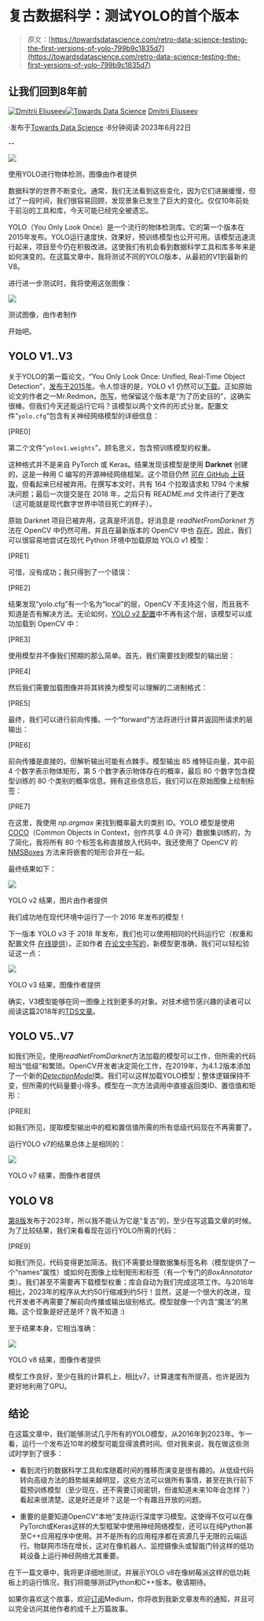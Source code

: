 # 复古数据科学：测试YOLO的首个版本

> 原文：[https://towardsdatascience.com/retro-data-science-testing-the-first-versions-of-yolo-799b9c1835d7](https://towardsdatascience.com/retro-data-science-testing-the-first-versions-of-yolo-799b9c1835d7)

## 让我们回到8年前

[](https://dmitryelj.medium.com/?source=post_page-----799b9c1835d7--------------------------------)[![Dmitrii Eliuseev](../Images/7c48f0c016930ead59ddb785eaf3e0e6.png)](https://dmitryelj.medium.com/?source=post_page-----799b9c1835d7--------------------------------)[](https://towardsdatascience.com/?source=post_page-----799b9c1835d7--------------------------------)[![Towards Data Science](../Images/a6ff2676ffcc0c7aad8aaf1d79379785.png)](https://towardsdatascience.com/?source=post_page-----799b9c1835d7--------------------------------) [Dmitrii Eliuseev](https://dmitryelj.medium.com/?source=post_page-----799b9c1835d7--------------------------------)

·发布于[Towards Data Science](https://towardsdatascience.com/?source=post_page-----799b9c1835d7--------------------------------) ·8分钟阅读·2023年6月22日

--

![](../Images/6868311449632a8f33870a1ec215e355.png)

使用YOLO进行物体检测，图像由作者提供

数据科学的世界不断变化。通常，我们无法看到这些变化，因为它们进展缓慢，但过了一段时间，我们很容易回顾，发现景象已发生了巨大的变化。仅仅10年前处于前沿的工具和库，今天可能已经完全被遗忘。

YOLO（You Only Look Once）是一个流行的物体检测库。它的第一个版本在2015年发布。YOLO运行速度快，效果好，预训练模型也公开可用。该模型迅速流行起来，项目至今仍在积极改进。这使我们有机会看到数据科学工具和库多年来是如何演变的。在这篇文章中，我将测试不同的YOLO版本，从最初的V1到最新的V8。

进行进一步测试时，我将使用这张图像：

![](../Images/c80b38ffa792b0fd9df9cd624b0d83d4.png)

测试图像，由作者制作

开始吧。

## YOLO V1..V3

关于YOLO的第一篇论文，“You Only Look Once: Unified, Real-Time Object Detection”，[发布于2015年](https://arxiv.org/abs/1506.02640)。令人惊讶的是，YOLO v1 仍然可以[下载](https://pjreddie.com/darknet/yolov1/)。正如原始论文的作者之一Mr.Redmon，[所写](https://pjreddie.com/darknet/yolov1/)，他保留这个版本是“为了历史目的”，这确实很棒。但我们今天还能运行它吗？该模型以两个文件的形式分发。配置文件“`yolo.cfg`”包含有关神经网络模型的详细信息：

[PRE0]

第二个文件“`yolov1.weights`”，顾名思义，包含预训练模型的权重。

这种格式并不是来自 PyTorch 或 Keras。结果发现该模型是使用 **Darknet** 创建的，这是一种用 C 编写的开源神经网络框架。这个项目仍然 [可在 GitHub 上获取](https://github.com/pjreddie/darknet)，但看起来已经被弃用。在撰写本文时，共有 164 个拉取请求和 1794 个未解决问题；最后一次提交是在 2018 年，之后只有 README.md 文件进行了更改（这可能就是现代数字世界中项目死亡的样子）。

原始 Darknet 项目已被弃用，这真是坏消息。好消息是 *readNetFromDarknet* 方法在 OpenCV 中仍然可用，并且在最新版本的 OpenCV 中也 [存在](https://docs.opencv.org/5.x/d6/d0f/group__dnn.html)。因此，我们可以很容易地尝试在现代 Python 环境中加载原始 YOLO v1 模型：

[PRE1]

可惜，没有成功；我只得到了一个错误：

[PRE2]

结果发现“yolo.cfg”有一个名为“local”的层，OpenCV 不支持这个层，而且我不知道是否有解决方法。无论如何，[YOLO v2 配置](https://pjreddie.com/darknet/yolov2/)中不再有这个层，该模型可以成功加载到 OpenCV 中：

[PRE3]

使用模型并不像我们预期的那么简单。首先，我们需要找到模型的输出层：

[PRE4]

然后我们需要加载图像并将其转换为模型可以理解的二进制格式：

[PRE5]

最终，我们可以进行前向传播。一个“forward”方法将进行计算并返回所请求的层输出：

[PRE6]

前向传播是直接的，但解析输出可能有点棘手。模型输出 85 维特征向量，其中前 4 个数字表示物体矩形，第 5 个数字表示物体存在的概率，最后 80 个数字包含模型训练的 80 个类别的概率信息。拥有这些信息后，我们可以在原始图像上绘制标签：

[PRE7]

在这里，我使用 *np.argmax* 来找到概率最大的类别 ID。YOLO 模型是使用 [COCO](https://cocodataset.org/)（Common Objects in Context，创作共享 4.0 许可）数据集训练的，为了简化，我将所有 80 个标签名称直接放入代码中。我还使用了 OpenCV 的 [NMSBoxes](https://docs.opencv.org/4.7.0/d6/d0f/group__dnn.html#ga9d118d70a1659af729d01b10233213ee) 方法来将嵌套的矩形合并在一起。

最终结果如下：

![](../Images/1fc1bfd1fb37ff086f372456ea726128.png)

YOLO v2 结果，图片由作者提供

我们成功地在现代环境中运行了一个 2016 年发布的模型！

下一版本 YOLO v3 于 2018 年发布，我们也可以使用相同的代码运行它（权重和配置文件 [在线提供](https://pjreddie.com/darknet/yolo/)）。正如作者 [在论文中写的](https://arxiv.org/abs/1804.02767)，新模型更准确，我们可以轻松验证这一点：

![](../Images/9d0b929f5bdc80b6c4ecca60c513ce1c.png)

YOLO v3 结果，图像作者提供

确实，V3模型能够在同一图像上找到更多的对象。对技术细节感兴趣的读者可以阅读这篇2018年的[TDS文章](/yolo-v3-object-detection-53fb7d3bfe6b)。

## YOLO V5..V7

如我们所见，使用*readNetFromDarknet*方法加载的模型可以工作，但所需的代码相当“低级”和繁琐。OpenCV开发者决定简化工作，在2019年，为4.1.2版本添加了一个新的[*DetectionModel*](https://docs.opencv.org/4.1.2/d3/df1/classcv_1_1dnn_1_1DetectionModel.html)类。我们可以这样加载YOLO模型；整体逻辑保持不变，但所需的代码量要小得多。模型在一次方法调用中直接返回类ID、置信值和矩形：

[PRE8]

如我们所见，提取模型输出中的框和置信值所需的所有低级代码现在不再需要了。

运行YOLO v7的结果总体上是相同的：

![](../Images/6ec0648d9b747deb482d6832dc877002.png)

YOLO v7 结果，图像作者提供

## YOLO V8

[第8版](https://github.com/ultralytics/ultralytics)发布于2023年，所以我不能认为它是“复古”的，至少在写这篇文章的时候。为了比较结果，我们来看看现在运行YOLO所需的代码：

[PRE9]

如我们所见，代码变得更加简洁。我们不需要处理数据集标签名称（模型提供了一个“names”属性）或如何在图像上绘制矩形和标签（有一个专门的*BoxAnnotator*类）。我们甚至不需要再下载模型权重；库会自动为我们完成这项工作。与2016年相比，2023年的程序从大约50行缩减到约5行！显然，这是一个很大的改进，现代开发者不再需要了解前向传播或输出级别格式。模型就像一个内含“魔法”的黑箱。这个现象是好还是坏？我不知道 :)

至于结果本身，它相当准确：

![](../Images/a034b88e25cc58d7056f681b6e27d499.png)

YOLO v8 结果，图像作者提供

模型工作良好，至少在我的计算机上，相比v7，计算速度有所提高，也许是因为更好地利用了GPU。

## 结论

在这篇文章中，我们能够测试几乎所有的YOLO模型，从2016年到2023年。乍一看，运行一个发布近10年的模型可能显得浪费时间。但对我来说，我在做这些测试时学到了很多：

+   看到流行的数据科学工具和库随着时间的推移而演变是很有趣的。从低级代码转向高级方法的趋势越来越明显，这些方法可以做所有事情，甚至在执行前下载预训练模型（至少现在，还不需要订阅密钥，但谁知道未来10年会怎样？）看起来很清楚。这是好还是坏？这是一个有趣且开放的问题。

+   重要的是要知道OpenCV“本地”支持运行深度学习模型。这使得不仅可以在像PyTorch或Keras这样的大型框架中使用神经网络模型，还可以在纯Python甚至C++应用程序中使用。并不是所有的应用程序都在资源几乎无限的云端运行。物联网市场在增长，这对在像机器人、监控摄像头或智能门铃这样的低功耗设备上运行神经网络尤其重要。

在下一篇文章中，我将更详细地测试，并展示YOLO v8在像树莓派这样的低功耗板上的运行情况，我们将能够测试Python和C++版本。敬请期待。

如果你喜欢这个故事，欢迎[订阅](https://medium.com/@dmitryelj/membership)Medium，你将收到我新文章发布的通知，并且可以完全访问其他作者的成千上万篇故事。
